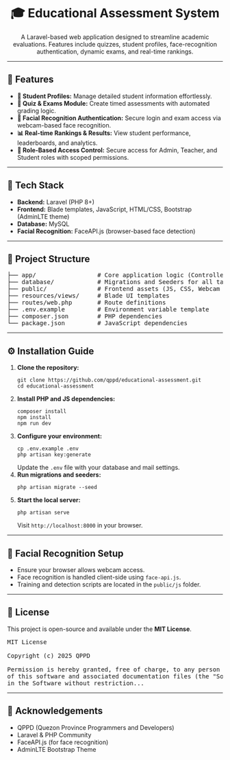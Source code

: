 <h1 align="center">🎓 Educational Assessment System</h1>

<p align="center">
  A Laravel-based web application designed to streamline academic evaluations. Features include quizzes, student profiles, face-recognition authentication, dynamic exams, and real-time rankings.
</p>

<hr>

<h2>🚀 Features</h2>
<ul>
  <li><strong>👥 Student Profiles:</strong> Manage detailed student information effortlessly.</li>
  <li><strong>📝 Quiz & Exams Module:</strong> Create timed assessments with automated grading logic.</li>
  <li><strong>📸 Facial Recognition Authentication:</strong> Secure login and exam access via webcam-based face recognition.</li>
  <li><strong>📊 Real-time Rankings & Results:</strong> View student performance, leaderboards, and analytics.</li>
  <li><strong>🔐 Role-Based Access Control:</strong> Secure access for Admin, Teacher, and Student roles with scoped permissions.</li>
</ul>

<hr>

<h2>🧰 Tech Stack</h2>
<ul>
  <li><strong>Backend:</strong> Laravel (PHP 8+)</li>
  <li><strong>Frontend:</strong> Blade templates, JavaScript, HTML/CSS, Bootstrap (AdminLTE theme)</li>
  <li><strong>Database:</strong> MySQL</li>
  <li><strong>Facial Recognition:</strong> FaceAPI.js (browser-based face detection)</li>
</ul>

<hr>

<h2>📁 Project Structure</h2>

<pre>
├── app/                 # Core application logic (Controllers, Models, Middleware)
├── database/            # Migrations and Seeders for all tables
├── public/              # Frontend assets (JS, CSS, Webcam scripts)
├── resources/views/     # Blade UI templates
├── routes/web.php       # Route definitions
├── .env.example         # Environment variable template
├── composer.json        # PHP dependencies
└── package.json         # JavaScript dependencies
</pre>

<hr>

<h2>⚙️ Installation Guide</h2>

<ol>
  <li><strong>Clone the repository:</strong>
    <pre><code>git clone https://github.com/qppd/educational-assessment.git
cd educational-assessment</code></pre>
  </li>

  <li><strong>Install PHP and JS dependencies:</strong>
    <pre><code>composer install
npm install
npm run dev</code></pre>
  </li>

  <li><strong>Configure your environment:</strong>
    <pre><code>cp .env.example .env
php artisan key:generate</code></pre>
    Update the <code>.env</code> file with your database and mail settings.
  </li>

  <li><strong>Run migrations and seeders:</strong>
    <pre><code>php artisan migrate --seed</code></pre>
  </li>

  <li><strong>Start the local server:</strong>
    <pre><code>php artisan serve</code></pre>
    Visit <code>http://localhost:8000</code> in your browser.
  </li>
</ol>

<hr>

<h2>📸 Facial Recognition Setup</h2>
<ul>
  <li>Ensure your browser allows webcam access.</li>
  <li>Face recognition is handled client-side using <code>face-api.js</code>.</li>
  <li>Training and detection scripts are located in the <code>public/js</code> folder.</li>
</ul>

<hr>

<h2>📄 License</h2>

<p>
  This project is open-source and available under the <strong>MIT License</strong>.
</p>

<pre>
MIT License

Copyright (c) 2025 QPPD

Permission is hereby granted, free of charge, to any person obtaining a copy
of this software and associated documentation files (the "Software"), to deal
in the Software without restriction...
</pre>

<hr>

<h2>🙌 Acknowledgements</h2>
<ul>
  <li>QPPD (Quezon Province Programmers and Developers)</li>
  <li>Laravel & PHP Community</li>
  <li>FaceAPI.js (for face recognition)</li>
  <li>AdminLTE Bootstrap Theme</li>
</ul>
